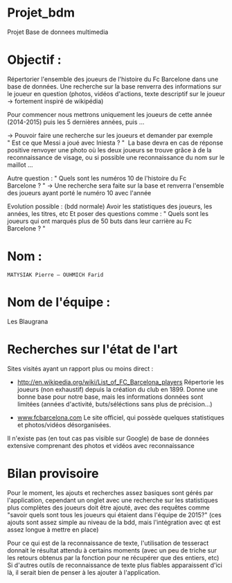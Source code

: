 # Projet_bdm
Projet Base de donnees multimedia

# Objectif :

Répertorier l'ensemble des joueurs de l'histoire du Fc Barcelone dans une base de données.
Une recherche sur la base renverra des informations sur le joueur en question (photos, vidéos d'actions, texte descriptif sur le joueur → fortement inspiré de wikipédia)

Pour commencer nous mettrons uniquement les joueurs de cette année (2014-2015) puis les 5 dernières années, puis …

→ Pouvoir faire une recherche sur les joueurs et demander par exemple 
	" Est ce que Messi a joué avec Iniesta ? " 
La base devra en cas de réponse positive renvoyer une photo où les deux joueurs se trouve grâce à de la reconnaissance de visage, ou si possible une reconnaissance du nom sur le maillot ...

Autre question :
	" Quels sont les numéros 10 de l'histoire du Fc Barcelone ? "
→ Une recherche sera faite sur la base et renverra l'ensemble des joueurs ayant porté le numéro 10 avec l'année 


Evolution possible : (bdd normale)
	Avoir les statistiques des joueurs, les années, les titres, etc
Et poser des questions comme : " Quels sont les joueurs qui ont marqués plus de 50 buts dans leur carrière au Fc Barcelone ? "


# Nom :
	MATYSIAK Pierre – OUHMICH Farid

# Nom de l'équipe : 
Les Blaugrana


# Recherches sur l'état de l'art

Sites visités ayant un rapport plus ou moins direct :

- http://en.wikipedia.org/wiki/List_of_FC_Barcelona_players 
Répertorie les joueurs (non exhaustif) depuis la création du club en 1899. Donne une bonne base pour notre base,
mais les informations données sont limitées (années d'activité, buts/séléctions sans plus de précision...)

- www.fcbarcelona.com
Le site officiel, qui possède quelques statistiques et photos/vidéos désorganisées.

Il n'existe pas (en tout cas pas visible sur Google) de base de données extensive comprenant des photos et vidéos avec 
reconnaissance

# Bilan provisoire

Pour le moment, les ajouts et recherches assez basiques sont gérés par l'application, cependant un onglet avec une recherche sur les statistiques plus complètes des joueurs doit être ajouté, avec des requêtes comme "savoir quels sont tous les joueurs qui étaient dans l'équipe de 2015?"
(ces ajouts sont assez simple au niveau de la bdd, mais l'intégration avec qt est assez longue à mettre en place)

Pour ce qui est de la reconnaissance de texte, l'utilisation de tesseract donnait le résultat attendu à certains moments (avec un peu de triche sur les retours obtenus par la fonction pour ne récupérer que des entiers, etc)
Si d'autres outils de reconnaissance de texte plus fiables apparaissent d'ici là, il serait bien de penser à les ajouter à l'application.
